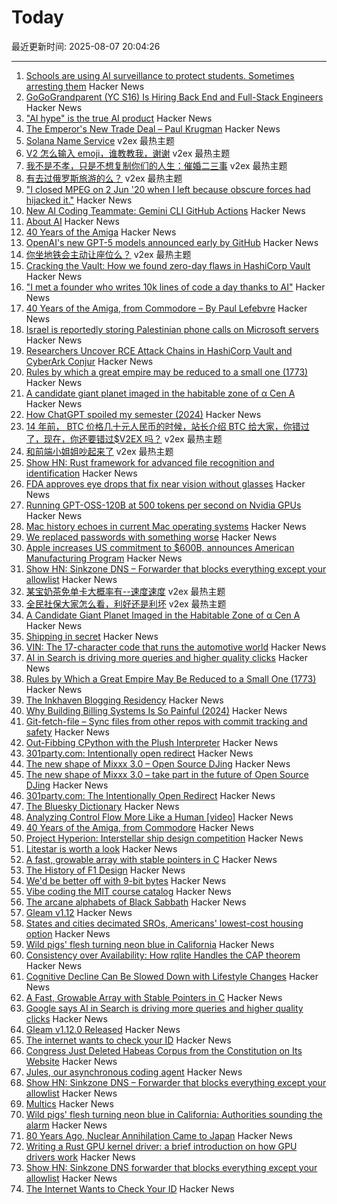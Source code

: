 # Today

最近更新时间: 2025-08-07 20:04:26

--- 
1. [Schools are using AI surveillance to protect students. Sometimes arresting them](https://apnews.com/article/ai-school-surveillance-gaggle-goguardian-bark-8c531cde8f9aee0b1ef06cfce109724a) Hacker News
2. [GoGoGrandparent (YC S16) Is Hiring Back End and Full-Stack Engineers](https://news.ycombinator.com/item?id=44823354) Hacker News
3. ["AI hype" is the true AI product](https://hardresetmedia.substack.com/p/machine-learning-expert-ai-hype-is) Hacker News
4. [The Emperor's New Trade Deal – Paul Krugman](https://paulkrugman.substack.com/p/the-emperors-new-trade-deal) Hacker News
5. [Solana Name Service](https://www.v2ex.com/t/1150717) v2ex 最热主题
6. [V2 怎么输入 emoji，谁教教我，谢谢](https://www.v2ex.com/t/1150623) v2ex 最热主题
7. [我不是不孝，只是不想复制你们的人生：催婚二三事](https://www.v2ex.com/t/1150603) v2ex 最热主题
8. [有去过俄罗斯旅游的么？](https://www.v2ex.com/t/1150538) v2ex 最热主题
9. ["I closed MPEG on 2 Jun '20 when I left because obscure forces had hijacked it."](https://leonardo.chiariglione.org/) Hacker News
10. [New AI Coding Teammate: Gemini CLI GitHub Actions](https://blog.google/technology/developers/introducing-gemini-cli-github-actions/) Hacker News
11. [About AI](https://priver.dev/blog/ai/about-ai/) Hacker News
12. [40 Years of the Amiga](https://www.goto10retro.com/p/40-years-of-the-amiga-from-commodore) Hacker News
13. [OpenAI's new GPT-5 models announced early by GitHub](https://www.theverge.com/news/752091/openai-gpt-5-model-announcement-github-leak) Hacker News
14. [你坐地铁会主动让座位么？](https://www.v2ex.com/t/1150626) v2ex 最热主题
15. [Cracking the Vault: How we found zero-day flaws in HashiCorp Vault](https://cyata.ai/blog/cracking-the-vault-how-we-found-zero-day-flaws-in-authentication-identity-and-authorization-in-hashicorp-vault/) Hacker News
16. ["I met a founder who writes 10k lines of code a day thanks to AI"](https://twitter.com/paulg/status/1953289830982664236) Hacker News
17. [40 Years of the Amiga, from Commodore – By Paul Lefebvre](https://www.goto10retro.com/p/40-years-of-the-amiga-from-commodore) Hacker News
18. [Israel is reportedly storing Palestinian phone calls on Microsoft servers](https://www.engadget.com/big-tech/israel-is-reportedly-storing-millions-of-palestinian-phone-calls-on-microsoft-servers-161127912.html) Hacker News
19. [Researchers Uncover RCE Attack Chains in HashiCorp Vault and CyberArk Conjur](https://www.csoonline.com/article/4035274/researchers-uncover-rce-attack-chains-in-popular-enterprise-credential-vaults.html) Hacker News
20. [Rules by which a great empire may be reduced to a small one (1773)](https://founders.archives.gov/documents/Franklin/01-20-02-0213) Hacker News
21. [A candidate giant planet imaged in the habitable zone of α  Cen A](https://arxiv.org/abs/2508.03814) Hacker News
22. [How ChatGPT spoiled my semester (2024)](https://benborgers.com/chatgpt-semester) Hacker News
23. [14 年前， BTC 价格几十元人民币的时候，站长介绍 BTC 给大家，你错过了，现在，你还要错过$V2EX 吗？](https://www.v2ex.com/t/1150542) v2ex 最热主题
24. [和前端小姐姐吵起来了](https://www.v2ex.com/t/1150524) v2ex 最热主题
25. [Show HN: Rust framework for advanced file recognition and identification](https://crates.io/crates/magical_rs) Hacker News
26. [FDA approves eye drops that fix near vision without glasses](https://newatlas.com/aging/age-related-near-sighted-drops-vizz/) Hacker News
27. [Running GPT-OSS-120B at 500 tokens per second on Nvidia GPUs](https://www.baseten.co/blog/sota-performance-for-gpt-oss-120b-on-nvidia-gpus/) Hacker News
28. [Mac history echoes in current Mac operating systems](http://tenfourfox.blogspot.com/2025/08/mac-history-echoes-in-mac-operating.html) Hacker News
29. [We replaced passwords with something worse](https://blog.danielh.cc/blog/passwords) Hacker News
30. [Apple increases US commitment to $600B, announces American Manufacturing Program](https://www.apple.com/newsroom/2025/08/apple-increases-us-commitment-to-600-billion-usd-announces-ambitious-program/) Hacker News
31. [Show HN: Sinkzone DNS – Forwarder that blocks everything except your allowlist](https://github.com/berbyte/sinkzone40) Hacker News
32. [某宝奶茶免单卡大概率有--速度速度](https://www.v2ex.com/t/1150540) v2ex 最热主题
33. [全民社保大家怎么看，利好还是利坏](https://www.v2ex.com/t/1150537) v2ex 最热主题
34. [A Candidate Giant Planet Imaged in the Habitable Zone of α Cen A](https://arxiv.org/abs/2508.03814) Hacker News
35. [Shipping in secret](https://app.radicle.xyz/nodes/iris.radicle.xyz/rad%3Az3QSFnEiK9Gp92A8hN459jVh8B58v/tree/hello.md) Hacker News
36. [VIN: The 17-character code that runs the automotive world](https://cardog.app/blog/whats-a-vin) Hacker News
37. [AI in Search is driving more queries and higher quality clicks](https://blog.google/products/search/ai-search-driving-more-queries-higher-quality-clicks/) Hacker News
38. [Rules by Which a Great Empire May Be Reduced to a Small One (1773)](https://founders.archives.gov/documents/Franklin/01-20-02-0213) Hacker News
39. [The Inkhaven Blogging Residency](https://www.inkhaven.blog/) Hacker News
40. [Why Building Billing Systems Is So Painful (2024)](https://www.dmitry.ie/2024/why-building-billing-systems-is-so-painful) Hacker News
41. [Git-fetch-file – Sync files from other repos with commit tracking and safety](https://github.com/andrewmcwattersandco/git-fetch-file) Hacker News
42. [Out-Fibbing CPython with the Plush Interpreter](https://pointersgonewild.com/2025-08-06-out-fibbing-cpython-with-the-plush-interpreter/) Hacker News
43. [301party.com: Intentionally open redirect](https://301party.com/) Hacker News
44. [The new shape of Mixxx 3.0 – Open Source DJing](https://mixxx.org/news/2025-08-06-qml-project/) Hacker News
45. [The new shape of Mixxx 3.0 – take part in the future of Open Source DJing](https://mixxx.org/news/2025-08-06-qml-project/) Hacker News
46. [301party.com: The Intentionally Open Redirect](https://301party.com/) Hacker News
47. [The Bluesky Dictionary](https://www.avibagla.com/blueskydictionary/) Hacker News
48. [Analyzing Control Flow More Like a Human [video]](http://wonks.github.io/germane/summer2025/2025/08/06/germane.html) Hacker News
49. [40 Years of the Amiga, from Commodore](https://www.goto10retro.com/p/40-years-of-the-amiga-from-commodore) Hacker News
50. [Project Hyperion: Interstellar ship design competition](https://www.projecthyperion.org) Hacker News
51. [Litestar is worth a look](https://www.b-list.org/weblog/2025/aug/06/litestar/) Hacker News
52. [A fast, growable array with stable pointers in C](https://danielchasehooper.com/posts/segment_array/) Hacker News
53. [The History of F1 Design](https://www.espn.com/espn/feature/story/_/id/43832710/how-f1-evolved-1950-where-headed-2026) Hacker News
54. [We'd be better off with 9-bit bytes](https://pavpanchekha.com/blog/9bit.html) Hacker News
55. [Vibe coding the MIT course catalog](https://stackdiver.com/posts/vibe-coding-the-mit-course-catalog/) Hacker News
56. [The arcane alphabets of Black Sabbath](https://fontsinuse.com/uses/35835/the-arcane-alphabets-of-black-sabbath) Hacker News
57. [Gleam v1.12](https://github.com/gleam-lang/gleam/blob/main/changelog/v1.12.md) Hacker News
58. [States and cities decimated SROs, Americans' lowest-cost housing option](https://www.pew.org/en/research-and-analysis/issue-briefs/2025/07/how-states-and-cities-decimated-americans-lowest-cost-housing-option) Hacker News
59. [Wild pigs' flesh turning neon blue in California](https://phys.org/news/2025-08-wild-pigs-flesh-neon-blue.html) Hacker News
60. [Consistency over Availability: How rqlite Handles the CAP theorem](https://philipotoole.com/consistency-over-availability-how-rqlite-handles-the-cap-theorem/) Hacker News
61. [Cognitive Decline Can Be Slowed Down with Lifestyle Changes](https://www.smithsonianmag.com/smart-news/cognitive-decline-can-be-slowed-down-with-lifestyle-changes-from-diet-to-exercise-and-social-time-new-study-suggests-180987077/) Hacker News
62. [A Fast, Growable Array with Stable Pointers in C](https://danielchasehooper.com/posts/segment_array/) Hacker News
63. [Google says AI in Search is driving more queries and higher quality clicks](https://blog.google/products/search/ai-search-driving-more-queries-higher-quality-clicks/) Hacker News
64. [Gleam v1.12.0 Released](https://github.com/gleam-lang/gleam/blob/main/changelog/v1.12.md) Hacker News
65. [The internet wants to check your ID](https://www.newyorker.com/culture/infinite-scroll/the-internet-wants-to-check-your-id) Hacker News
66. [Congress Just Deleted Habeas Corpus from the Constitution on Its Website](https://abovethelaw.com/2025/08/congress-just-deleted-habeas-corpus-from-the-constitution-on-its-website/) Hacker News
67. [Jules, our asynchronous coding agent](https://blog.google/technology/google-labs/jules-now-available/) Hacker News
68. [Show HN: Sinkzone DNS – Forwarder that blocks everything except your allowlist](https://github.com/berbyte/sinkzone) Hacker News
69. [Multics](https://www.multicians.org/multics.html) Hacker News
70. [Wild pigs' flesh turning neon blue in California: Authorities sounding the alarm](https://phys.org/news/2025-08-wild-pigs-flesh-neon-blue.html) Hacker News
71. [80 Years Ago, Nuclear Annihilation Came to Japan](https://www.nytimes.com/2025/08/05/world/asia/hiroshima-nagasaki-japan-nuclear-photos.html) Hacker News
72. [Writing a Rust GPU kernel driver: a brief introduction on how GPU drivers work](https://www.collabora.com/news-and-blog/blog/2025/08/06/writing-a-rust-gpu-kernel-driver-a-brief-introduction-on-how-gpu-drivers-work/) Hacker News
73. [Show HN: Sinkzone DNS forwarder that blocks everything except your allowlist](https://github.com/berbyte/sinkzone) Hacker News
74. [The Internet Wants to Check Your ID](https://www.newyorker.com/culture/infinite-scroll/the-internet-wants-to-check-your-id) Hacker News

